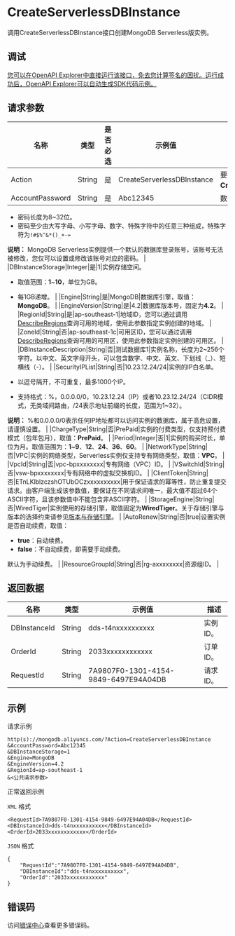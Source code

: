 # CreateServerlessDBInstance

调用CreateServerlessDBInstance接口创建MongoDB Serverless版实例。

## 调试

[您可以在OpenAPI Explorer中直接运行该接口，免去您计算签名的困扰。运行成功后，OpenAPI Explorer可以自动生成SDK代码示例。](https://api.aliyun.com/#product=Dds&api=CreateServerlessDBInstance&type=RPC&version=2015-12-01)

## 请求参数

|名称|类型|是否必选|示例值|描述|
|--|--|----|---|--|
|Action|String|是|CreateServerlessDBInstance|要执行的操作，取值：**CreateServerlessDBInstance**。 |
|AccountPassword|String|是|Abc12345|数据库登录账号对应的密码。

 -   密码长度为8~32位。
-   密码至少由大写字母、小写字母、数字、特殊字符中的任意三种组成，特殊字符为`!#$%^&*()_+-=`

**说明：** MongoDB Serverless实例提供一个默认的数据库登录账号，该账号无法被修改，您仅可以设置或修改该账号对应的密码。 |
|DBInstanceStorage|Integer|是|1|实例存储空间。

 -   取值范围：**1**~**10**，单位为GB。
-   每1GB递增。 |
|Engine|String|是|MongoDB|数据库引擎，取值：**MongoDB**。 |
|EngineVersion|String|是|4.2|数据库版本号，固定为**4.2**。 |
|RegionId|String|是|ap-southeast-1|地域ID，您可以通过调用[DescribeRegions](~~61933~~)查询可用的地域，使用此参数指定实例创建的地域。 |
|ZoneId|String|否|ap-southeast-1c|可用区ID，您可以通过调用[DescribeRegions](~~61933~~)查询可用的可用区，使用此参数指定实例创建的可用区。 |
|DBInstanceDescription|String|否|测试数据库1|实例名称，长度为2~256个字符。以中文、英文字母开头，可以包含数字、中文、英文、下划线（\_）、短横线（-）。 |
|SecurityIPList|String|否|10.23.12.24/24|实例的IP白名单。

 -   以逗号隔开，不可重复，最多1000个IP。
-   支持格式：%，0.0.0.0/0，10.23.12.24（IP）或者10.23.12.24/24（CIDR模式，无类域间路由，/24表示地址前缀的长度，范围为1~32）。

**说明：** %和0.0.0.0/0表示任何IP地址都可以访问实例的数据库，属于高危设置，请谨慎设置。 |
|ChargeType|String|否|PrePaid|实例的付费类型，仅支持预付费模式（包年包月），取值：**PrePaid**。 |
|Period|Integer|否|1|实例的购买时长，单位为月。取值范围为：**1**~**9**、**12**、**24**、**36**、**60**。 |
|NetworkType|String|否|VPC|实例的网络类型，Serverless实例仅支持专有网络类型，取值：**VPC**。 |
|VpcId|String|否|vpc-bpxxxxxxxx|专有网络（VPC）ID。 |
|VSwitchId|String|否|vsw-bpxxxxxxxx|专有网络中的虚拟交换机ID。 |
|ClientToken|String|否|ETnLKlblzczshOTUbOCzxxxxxxxxxx|用于保证请求的幂等性，防止重复提交请求。由客户端生成该参数值，要保证在不同请求间唯一，最大值不超过64个ASCII字符，且该参数值中不能包含非ASCII字符。 |
|StorageEngine|String|否|WiredTiger|实例使用的存储引擎，取值固定为**WiredTiger**。关于存储引擎与版本的选择约束请参见[版本与存储引擎](~~61906~~)。 |
|AutoRenew|String|否|true|设置实例是否自动续费，取值：

 -   **true**：自动续费。
-   **false**：不自动续费，即需要手动续费。

默认为手动续费。 |
|ResourceGroupId|String|否|rg-axxxxxxxx|资源组ID。 |

## 返回数据

|名称|类型|示例值|描述|
|--|--|---|--|
|DBInstanceId|String|dds-t4nxxxxxxxxxx|实例ID。 |
|OrderId|String|2033xxxxxxxxxxxx|订单ID。 |
|RequestId|String|7A9807F0-1301-4154-9849-6497E94A04DB|请求ID。 |

## 示例

请求示例

```
http(s)://mongodb.aliyuncs.com/?Action=CreateServerlessDBInstance
&AccountPassword=Abc12345
&DBInstanceStorage=1
&Engine=MongoDB
&EngineVersion=4.2
&RegionId=ap-southeast-1
&<公共请求参数>
```

正常返回示例

`XML` 格式

```
<RequestId>7A9807F0-1301-4154-9849-6497E94A04DB</RequestId>
<DBInstanceId>dds-t4nxxxxxxxxxx</DBInstanceId>
<OrderId>2033xxxxxxxxxxxx</OrderId>
```

`JSON` 格式

```
{
    "RequestId":"7A9807F0-1301-4154-9849-6497E94A04DB",
    "DBInstanceId":"dds-t4nxxxxxxxxxx",
    "OrderId":"2033xxxxxxxxxxxx"
}
```

## 错误码

访问[错误中心](https://error-center.aliyun.com/status/product/Dds)查看更多错误码。

